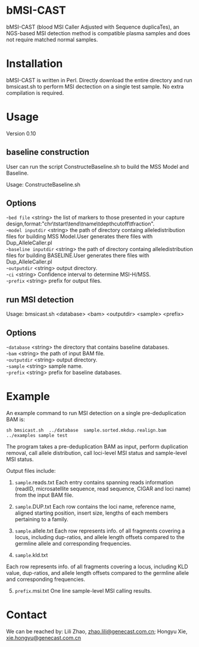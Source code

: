 # bMSI-CAST

bMSI-CAST (blood MSI Caller Adjusted with Sequence duplicaTes), an NGS-based  MSI detection method is compatible plasma samples and does not require matched normal samples.

# Installation
bMSI-CAST is written in Perl. Directly download the entire directory and run bmsicast.sh to perform MSI dectection on a single test sample. No extra compilation is required.

# Usage

Version 0.10
## baseline construction

User can run the script ConstructeBaseline.sh to build the MSS Model and Baseline.

Usage: ConstructeBaseline.sh <bed file> <model inputdir> <baseline inputdir> <outputdir> <ci> <prefix>

## Options
-`bed file` \<string\> the list of markers to those presented in your capture design,format:"chr\tstart\tend\tname\tdepthcutoff\tfraction".\
-`model inputdir` \<string\> the path of directory containg alleledistribution files for building MSS Model.User generates there files with Dup_AlleleCaller.pl \
-`baseline inputdir` \<string\> the path of directory containg alleledistribution files for building BASELINE.User generates there files with Dup_AlleleCaller.pl \
-`outputdir` \<string\> output directory. \
-`ci` \<string\>  Confidence interval to determine MSI-H/MSS.\
-`prefix` \<string\> prefix for output files.


## run MSI detection

Usage: bmsicast.sh \<database\> \<bam\>  \<outputdir\> \<sample\> \<prefix\>

## Options
-`database` \<string\> the directory that contains baseline databases. \
-`bam` \<string\> the path of input BAM file. \
-`outputdir` \<string\> output directory. \
-`sample` \<string\> sample name. \
-`prefix` \<string\> prefix for baseline databases.
 
# Example
An example command to run MSI detection on a single pre-deduplication BAM is:
```
sh bmsicast.sh  ../database  sample.sorted.mkdup.realign.bam  ../examples sample test
```
The program takes a pre-deduplication BAM as input, perform duplication removal, call allele distribution, call loci-level MSI status and sample-level MSI status.

Output files include:
1. `sample`.reads.txt
Each entry contains spanning reads information (readID, microsatellite sequence, read sequence, CIGAR and loci name) from the input BAM file.
 
2. `sample`.DUP.txt
Each row contains the loci name, reference name, aligned starting position, insert size, lengths of each members pertaining to a family.

3. `sample`.allele.txt
Each row represents info. of all fragments covering a locus, including dup-ratios, and allele length offsets compared to the germline allele and corresponding frequencies.

4. `sample`.kld.txt

Each row represents info. of all fragments covering a locus, including KLD value, dup-ratios, and allele length offsets compared to the germline allele and corresponding frequencies.

5. `prefix`.msi.txt
One line sample-level MSI calling results.


# Contact
We can be reached by: Lili Zhao, zhao.lili@genecast.com.cn; Hongyu Xie, xie.hongyu@genecast.com.cn
